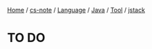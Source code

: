 [Home](https://mengxianbin.github.io) /
[cs-note](https://mengxianbin.github.io/cs-note/content) /
[Language](https://mengxianbin.github.io/cs-note/content/Language) /
[Java](https://mengxianbin.github.io/cs-note/content/Language/Java) /
[Tool](https://mengxianbin.github.io/cs-note/content/Language/Java/Tool) /
[jstack](https://mengxianbin.github.io/cs-note/content/Language/Java/Tool/jstack)

# TO DO
